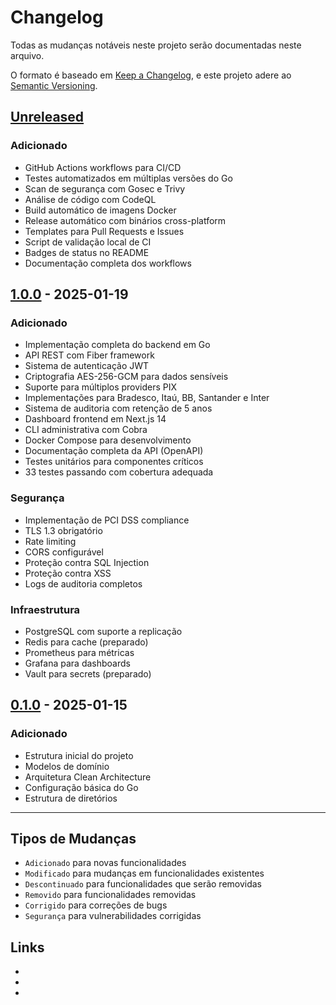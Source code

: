 # Changelog

Todas as mudanças notáveis neste projeto serão documentadas neste arquivo.

O formato é baseado em [Keep a Changelog](https://keepachangelog.com/pt-BR/1.0.0/),
e este projeto adere ao [Semantic Versioning](https://semver.org/lang/pt-BR/).

## [Unreleased]

### Adicionado
- GitHub Actions workflows para CI/CD
- Testes automatizados em múltiplas versões do Go
- Scan de segurança com Gosec e Trivy
- Análise de código com CodeQL
- Build automático de imagens Docker
- Release automático com binários cross-platform
- Templates para Pull Requests e Issues
- Script de validação local de CI
- Badges de status no README
- Documentação completa dos workflows

## [1.0.0] - 2025-01-19

### Adicionado
- Implementação completa do backend em Go
- API REST com Fiber framework
- Sistema de autenticação JWT
- Criptografia AES-256-GCM para dados sensíveis
- Suporte para múltiplos providers PIX
- Implementações para Bradesco, Itaú, BB, Santander e Inter
- Sistema de auditoria com retenção de 5 anos
- Dashboard frontend em Next.js 14
- CLI administrativa com Cobra
- Docker Compose para desenvolvimento
- Documentação completa da API (OpenAPI)
- Testes unitários para componentes críticos
- 33 testes passando com cobertura adequada

### Segurança
- Implementação de PCI DSS compliance
- TLS 1.3 obrigatório
- Rate limiting
- CORS configurável
- Proteção contra SQL Injection
- Proteção contra XSS
- Logs de auditoria completos

### Infraestrutura
- PostgreSQL com suporte a replicação
- Redis para cache (preparado)
- Prometheus para métricas
- Grafana para dashboards
- Vault para secrets (preparado)

## [0.1.0] - 2025-01-15

### Adicionado
- Estrutura inicial do projeto
- Modelos de domínio
- Arquitetura Clean Architecture
- Configuração básica do Go
- Estrutura de diretórios

---

## Tipos de Mudanças

- `Adicionado` para novas funcionalidades
- `Modificado` para mudanças em funcionalidades existentes
- `Descontinuado` para funcionalidades que serão removidas
- `Removido` para funcionalidades removidas
- `Corrigido` para correções de bugs
- `Segurança` para vulnerabilidades corrigidas

## Links

- [Unreleased]: https://github.com/YOUR_USERNAME/pix-saas/compare/v1.0.0...HEAD
- [1.0.0]: https://github.com/YOUR_USERNAME/pix-saas/releases/tag/v1.0.0
- [0.1.0]: https://github.com/YOUR_USERNAME/pix-saas/releases/tag/v0.1.0
